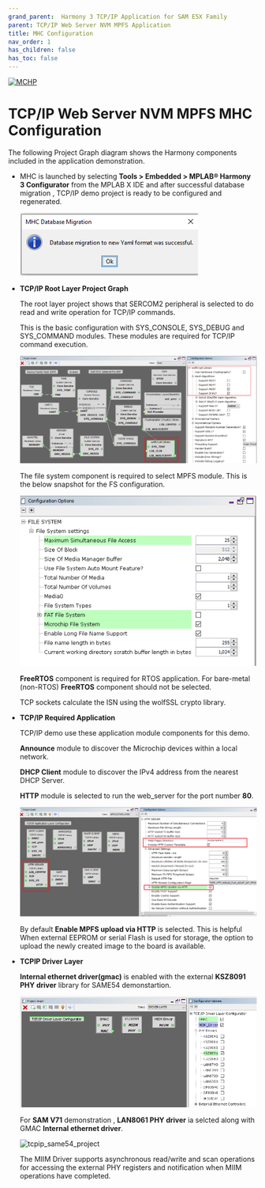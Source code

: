 ```yaml
---
grand_parent:  Harmony 3 TCP/IP Application for SAM E5X Family
parent: TCP/IP Web Server NVM MPFS Application
title: MHC Configuration
nav_order: 1
has_children: false
has_toc: false
---
```

[![MCHP](https://www.microchip.com/ResourcePackages/Microchip/assets/dist/images/logo.png)](https://www.microchip.com)

# TCP/IP Web Server NVM MPFS MHC Configuration

The following Project Graph diagram shows the Harmony components included in the application demonstration.

* MHC is launched by selecting **Tools > Embedded > MPLAB® Harmony 3 Configurator** from the MPLAB X IDE and after successful database migration , TCP/IP demo project is ready to be configured and regenerated.

    ![tcpip_same54_project](images/database_migration_successful.png)

* **TCP/IP Root Layer Project Graph**

  The root layer project shows that SERCOM2 peripheral is selected to do read and write operation for TCP/IP commands.

  This is the basic configuration with SYS_CONSOLE, SYS_DEBUG and SYS_COMMAND modules. These modules are required for TCP/IP command execution.

  ![tcpip_same54_project](images/tcpip_nvm_required_root_without_wolfssl.png)

  The file system component is required to select MPFS module. This is the below snapshot for the FS configuration.

  ![tcpip_same54_project](images/FileSystem_mpfs_configuration.png)
  
  **FreeRTOS** component is required for RTOS application. For bare-metal (non-RTOS) **FreeRTOS** component should not be selected.
  
  TCP sockets calculate the ISN using the wolfSSL crypto library. 

* **TCP/IP Required Application**

    TCP/IP demo use these application module components for this demo.
    
    **Announce** module to discover the Microchip devices within a local network.
    
    **DHCP Client** module to discover the IPv4 address from the nearest DHCP Server.
    
    **HTTP** module is selected to run the web_server for the port number **80**.

    ![tcpip_same54_project](images/tcpip_app_module_selected_with_http.png)

    By default **Enable MPFS upload via HTTP** is selected. This is helpful When external EEPROM or serial Flash is used for storage, the option to upload the newly created image to the board is available.
    
    
* **TCPIP Driver Layer**

  **Internal ethernet driver(gmac)** is enabled with the external **KSZ8091 PHY driver** library for SAME54 demonstartion. 

  ![tcpip_same54_project](images/tcpip_driver_component.png)

  For **SAM V71** demonstration , **LAN8061 PHY driver** ia selcted along with GMAC **Internal ethernet driver**.

  ![tcpip_same54_project](images/tcpip_driver_component_v71.png)

  The MIIM Driver supports asynchronous read/write and scan operations for accessing the external PHY registers and notification when MIIM operations have completed.
